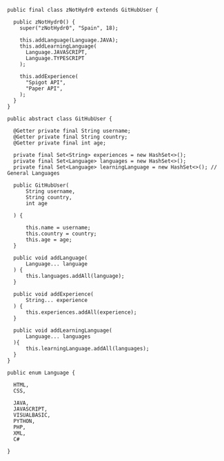     public final class zNotHydr0 extends GitHubUser {
    
      public zNotHydr0() {
        super("zNotHydr0", "Spain", 18);
        
        this.addLanguage(Language.JAVA); 
        this.addLearningLanguage(
          Language.JAVASCRIPT,
          Language.TYPESCRIPT
        );
        
        this.addExperience(
          "Spigot API",
          "Paper API",
        );
      }
    }
    
    public abstract class GitHubUser {
    
      @Getter private final String username;
      @Getter private final String country;
      @Getter private final int age;
    
      private final Set<String> experiences = new HashSet<>();
      private final Set<Language> languages = new HashSet<>();
      private final Set<Language> learningLanguage = new HashSet<>(); // General Languages
    
      public GitHubUser(
          String username, 
          String country, 
          int age
          
      ) {
      
          this.name = username;
          this.country = country;
          this.age = age;
      }
    
      public void addLanguage(
          Language... language
      ) {
          this.languages.addAll(language);
      }
      
      public void addExperience(
          String... experience
      ) {
          this.experiences.addAll(experience);
      }
      
      public void addLearningLanguage(
          Language... languages
      ){
          this.learningLanguage.addAll(languages);
      } 
    }
    
    public enum Language {
    
      HTML,
      CSS,
      
      JAVA,
      JAVASCRIPT,
      VISUALBASIC,
      PYTHON,
      PHP,
      XML,
      C#
    
    }
